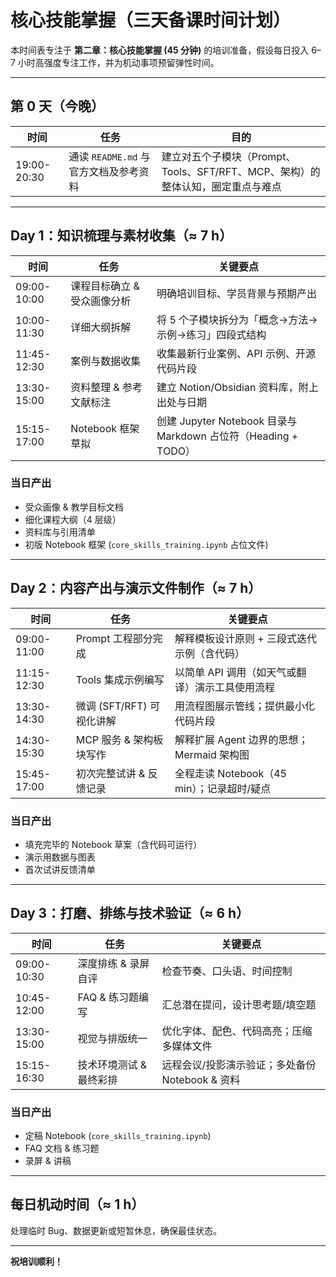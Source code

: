 # 核心技能掌握（三天备课时间计划）

本时间表专注于 **第二章：核心技能掌握 (45 分钟)** 的培训准备，假设每日投入 6–7 小时高强度专注工作，并为机动事项预留弹性时间。

---

## 第 0 天（今晚）

| 时间        | 任务                                   | 目的                                                         |
| ----------- | -------------------------------------- | ------------------------------------------------------------ |
| 19:00-20:30 | 通读 `README.md` 与官方文档及参考资料   | 建立对五个子模块（Prompt、Tools、SFT/RFT、MCP、架构）的整体认知，圈定重点与难点 |

---

## Day 1：知识梳理与素材收集（≈ 7 h）

| 时间         | 任务                         | 关键要点 |
| ------------ | ---------------------------- | -------- |
| 09:00-10:00  | 课程目标确立 & 受众画像分析 | 明确培训目标、学员背景与预期产出              |
| 10:00-11:30  | 详细大纲拆解                | 将 5 个子模块拆分为「概念→方法→示例→练习」四段式结构 |
| 11:45-12:30  | 案例与数据收集              | 收集最新行业案例、API 示例、开源代码片段            |
| 13:30-15:00  | 资料整理 & 参考文献标注      | 建立 Notion/Obsidian 资料库，附上出处与日期          |
| 15:15-17:00  | Notebook 框架草拟           | 创建 Jupyter Notebook 目录与 Markdown 占位符（Heading + TODO） |

### 当日产出
- 受众画像 & 教学目标文档
- 细化课程大纲（4 层级）
- 资料库与引用清单
- 初版 Notebook 框架 (`core_skills_training.ipynb` 占位文件)

---

## Day 2：内容产出与演示文件制作（≈ 7 h）

| 时间         | 任务                         | 关键要点 |
| ------------ | ---------------------------- | -------- |
| 09:00-11:00  | Prompt 工程部分完成         | 解释模板设计原则 + 三段式迭代示例（含代码）        |
| 11:15-12:30  | Tools 集成示例编写           | 以简单 API 调用（如天气或翻译）演示工具使用流程      |
| 13:30-14:30  | 微调 (SFT/RFT) 可视化讲解    | 用流程图展示管线；提供最小化代码片段               |
| 14:30-15:30  | MCP 服务 & 架构板块写作      | 解释扩展 Agent 边界的思想；Mermaid 架构图          |
| 15:45-17:00  | 初次完整试讲 & 反馈记录      | 全程走读 Notebook（45 min）；记录超时/疑点          |

### 当日产出
- 填充完毕的 Notebook 草案（含代码可运行）
- 演示用数据与图表
- 首次试讲反馈清单

---

## Day 3：打磨、排练与技术验证（≈ 6 h）

| 时间         | 任务                         | 关键要点 |
| ------------ | ---------------------------- | -------- |
| 09:00-10:30  | 深度排练 & 录屏自评          | 检查节奏、口头语、时间控制                       |
| 10:45-12:00  | FAQ & 练习题编写            | 汇总潜在提问，设计思考题/填空题                  |
| 13:30-15:00  | 视觉与排版统一               | 优化字体、配色、代码高亮；压缩多媒体文件          |
| 15:15-16:30  | 技术环境测试 & 最终彩排      | 远程会议/投影演示验证；多处备份 Notebook & 资料   |

### 当日产出
- 定稿 Notebook (`core_skills_training.ipynb`)
- FAQ 文档 & 练习题
- 录屏 & 讲稿

---

## 每日机动时间（≈ 1 h）
处理临时 Bug、数据更新或短暂休息，确保最佳状态。

---

**祝培训顺利！** 